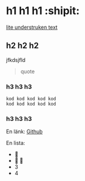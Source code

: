 # h1 h1 h1 :shipit:
<ins> lite understruken text </ins> 

## h2 h2 h2 
jfkdsjfld
> quote

### h3 h3 h3
```
kod kod kod kod kod
kod kod kod kod kod

```

### h3 h3 h3 
En länk: [Github](https://github.com/)

En lista: 
- :call_me_hand:
- :fu: :middle_finger:
- 3
- 4
